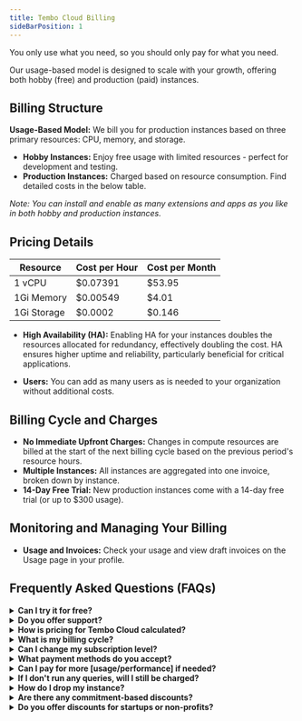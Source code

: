```yaml
---
title: Tembo Cloud Billing
sideBarPosition: 1
---
```


You only use what you need, so you should only pay for what you need.

Our usage-based model is designed to scale with your growth, offering both hobby (free) and production (paid) instances.

## Billing Structure

**Usage-Based Model:** We bill you for production instances based on three primary resources: CPU, memory, and storage.

-   **Hobby Instances:** Enjoy free usage with limited resources - perfect for development and testing.
-   **Production Instances:** Charged based on resource consumption. Find detailed costs in the below table.

_Note: You can install and enable as many extensions and apps as you like in both hobby and production instances._

## Pricing Details

| Resource    | Cost per Hour | Cost per Month |
| ----------- | ------------- | -------------- |
| 1 vCPU      | $0.07391      | $53.95         |
| 1Gi Memory  | $0.00549      | $4.01          |
| 1Gi Storage | $0.0002       | $0.146         |

-   **High Availability (HA):** Enabling HA for your instances doubles the resources allocated for redundancy, effectively doubling the cost. HA ensures higher uptime and reliability, particularly beneficial for critical applications.

-   **Users:** You can add as many users as is needed to your organization without additional costs.

## Billing Cycle and Charges

-   **No Immediate Upfront Charges:** Changes in compute resources are billed at the start of the next billing cycle based on the previous period's resource hours.
-   **Multiple Instances:** All instances are aggregated into one invoice, broken down by instance.
-   **14-Day Free Trial:** New production instances come with a 14-day free trial (or up to $300 usage).

## Monitoring and Managing Your Billing

-   **Usage and Invoices:** Check your usage and view draft invoices on the Usage page in your profile.

## Frequently Asked Questions (FAQs)

<details>
<summary><b>Can I try it for free?</b></summary>
Our developer plan is free to use for as long as you want with full access to apps and extensions. However, the hobby tier is limited to 0.25vCPU and 1Gi Memory. We also offer a 14-day free trial (up to $300 usage) on paid tiers for new accounts.
</details>

<details>
<summary><b>Do you offer support?</b></summary>
There are multiple ways to get support from our team. You can join our <a href="https://tembocommunity.slack.com" target="_blank" rel="noreferrer">Slack community</a>, email us at <a href="mailto:support@tembo.io">support@tembo.io</a>, or use the Intercom “message us” feature on our website. We respond to most messages within 24 hours (and often faster!).
</details>

<details>
<summary><b>How is pricing for Tembo Cloud calculated?</b></summary>
You can see the pricing in the <a href="/docs/product/cloud/billing#pricing-details">pricing details</a> section above. Pricing is calculated based on instance size (compute, memory, and storage) and HA (if enabled). If you have both hobby and subscription instances, you will only be charged for the subscription instances.
</details>

<details>
<summary><b>What is my billing cycle?</b></summary>
We bill for usage on the first of each month, but if you’re interested in pre-payment or other payment schemes, email us at <a href="mailto:support@tembo.io">support@tembo.io</a>
</details>

<details>
<summary><b>Can I change my subscription level?</b></summary>
Upgrading from free to paid is easy. Just select your desired instance size in the settings then follow the prompts to add a credit card (if you don’t already have one on file). If your current storage is 10Gi, then you can downgrade by reducing your compute and memory to the hobby tier (0.25vCPU, 1Gi). If your current storage is greater than 10Gi, then your instance cannot be downgraded. We recommend just creating a new instance on the hobby tier, or contact us at <a href="mailto:support@tembo.io">support@tembo.io</a> for more detailed guidance.
</details>

<details>
<summary><b>What payment methods do you accept?</b></summary>
We partner with Stripe to process payments. Stripe accepts all major credit cards.
</details>

<details>
<summary><b>Can I pay for more [usage/performance] if needed?</b></summary>
Yes, we support scaling up of instances. Just select your desired CPU in the settings and follow the prompts to add a credit card (if you don’t already have one on file).
</details>

<details>
<summary><b>If I don't run any queries, will I still be charged?</b></summary>
Yes, we bill based on the instance size, but we provide metrics so that you can monitor your usage levels.
</details>

<details>
<summary><b>How do I drop my instance?</b></summary>
You can delete your instance in <b>Settings > Instance Settings</b>. Please note that deleted instances cannot be recovered.
</details>

<details>
<summary><b>Are there any commitment-based discounts?</b></summary>
All current accounts (as of January 3, 2024) will be given a lifetime pricing discount. We also offer discounts based on volume and commitment level. For more information on discounts at Tembo, contact us at <a href="mailto:support@tembo.io">support@tembo.io</a>
</details>

<details>
<summary><b>Do you offer discounts for startups or non-profits?</b></summary>
At this point, we do not have a formal program of discounts for startups or nonprofit organizations. However, we sometimes provide discounts depending on the specific project or use case. Send us a description of your project and use case to <a href="mailto:support@tembo.io">support@tembo.io</a> and we’ll get back to you as quickly as possible.
</details>
